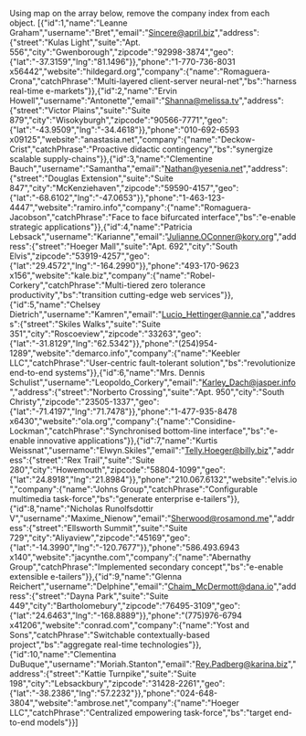 Using map on the array below, remove the company index from each object.
[{"id":1,"name":"Leanne Graham","username":"Bret","email":"Sincere@april.biz","address":{"street":"Kulas Light","suite":"Apt. 556","city":"Gwenborough","zipcode":"92998-3874","geo":{"lat":"-37.3159","lng":"81.1496"}},"phone":"1-770-736-8031 x56442","website":"hildegard.org","company":{"name":"Romaguera-Crona","catchPhrase":"Multi-layered client-server neural-net","bs":"harness real-time e-markets"}},{"id":2,"name":"Ervin Howell","username":"Antonette","email":"Shanna@melissa.tv","address":{"street":"Victor Plains","suite":"Suite 879","city":"Wisokyburgh","zipcode":"90566-7771","geo":{"lat":"-43.9509","lng":"-34.4618"}},"phone":"010-692-6593 x09125","website":"anastasia.net","company":{"name":"Deckow-Crist","catchPhrase":"Proactive didactic contingency","bs":"synergize scalable supply-chains"}},{"id":3,"name":"Clementine Bauch","username":"Samantha","email":"Nathan@yesenia.net","address":{"street":"Douglas Extension","suite":"Suite 847","city":"McKenziehaven","zipcode":"59590-4157","geo":{"lat":"-68.6102","lng":"-47.0653"}},"phone":"1-463-123-4447","website":"ramiro.info","company":{"name":"Romaguera-Jacobson","catchPhrase":"Face to face bifurcated interface","bs":"e-enable strategic applications"}},{"id":4,"name":"Patricia Lebsack","username":"Karianne","email":"Julianne.OConner@kory.org","address":{"street":"Hoeger Mall","suite":"Apt. 692","city":"South Elvis","zipcode":"53919-4257","geo":{"lat":"29.4572","lng":"-164.2990"}},"phone":"493-170-9623 x156","website":"kale.biz","company":{"name":"Robel-Corkery","catchPhrase":"Multi-tiered zero tolerance productivity","bs":"transition cutting-edge web services"}},{"id":5,"name":"Chelsey Dietrich","username":"Kamren","email":"Lucio_Hettinger@annie.ca","address":{"street":"Skiles Walks","suite":"Suite 351","city":"Roscoeview","zipcode":"33263","geo":{"lat":"-31.8129","lng":"62.5342"}},"phone":"(254)954-1289","website":"demarco.info","company":{"name":"Keebler LLC","catchPhrase":"User-centric fault-tolerant solution","bs":"revolutionize end-to-end systems"}},{"id":6,"name":"Mrs. Dennis Schulist","username":"Leopoldo_Corkery","email":"Karley_Dach@jasper.info","address":{"street":"Norberto Crossing","suite":"Apt. 950","city":"South Christy","zipcode":"23505-1337","geo":{"lat":"-71.4197","lng":"71.7478"}},"phone":"1-477-935-8478 x6430","website":"ola.org","company":{"name":"Considine-Lockman","catchPhrase":"Synchronised bottom-line interface","bs":"e-enable innovative applications"}},{"id":7,"name":"Kurtis Weissnat","username":"Elwyn.Skiles","email":"Telly.Hoeger@billy.biz","address":{"street":"Rex Trail","suite":"Suite 280","city":"Howemouth","zipcode":"58804-1099","geo":{"lat":"24.8918","lng":"21.8984"}},"phone":"210.067.6132","website":"elvis.io","company":{"name":"Johns Group","catchPhrase":"Configurable multimedia task-force","bs":"generate enterprise e-tailers"}},{"id":8,"name":"Nicholas Runolfsdottir V","username":"Maxime_Nienow","email":"Sherwood@rosamond.me","address":{"street":"Ellsworth Summit","suite":"Suite 729","city":"Aliyaview","zipcode":"45169","geo":{"lat":"-14.3990","lng":"-120.7677"}},"phone":"586.493.6943 x140","website":"jacynthe.com","company":{"name":"Abernathy Group","catchPhrase":"Implemented secondary concept","bs":"e-enable extensible e-tailers"}},{"id":9,"name":"Glenna Reichert","username":"Delphine","email":"Chaim_McDermott@dana.io","address":{"street":"Dayna Park","suite":"Suite 449","city":"Bartholomebury","zipcode":"76495-3109","geo":{"lat":"24.6463","lng":"-168.8889"}},"phone":"(775)976-6794 x41206","website":"conrad.com","company":{"name":"Yost and Sons","catchPhrase":"Switchable contextually-based project","bs":"aggregate real-time technologies"}},{"id":10,"name":"Clementina DuBuque","username":"Moriah.Stanton","email":"Rey.Padberg@karina.biz","address":{"street":"Kattie Turnpike","suite":"Suite 198","city":"Lebsackbury","zipcode":"31428-2261","geo":{"lat":"-38.2386","lng":"57.2232"}},"phone":"024-648-3804","website":"ambrose.net","company":{"name":"Hoeger LLC","catchPhrase":"Centralized empowering task-force","bs":"target end-to-end models"}}]